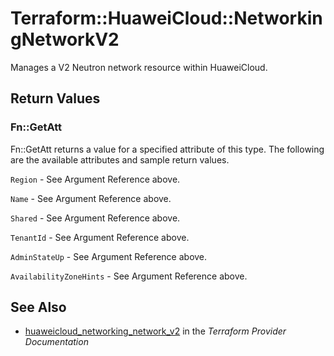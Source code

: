 # Terraform::HuaweiCloud::NetworkingNetworkV2

Manages a V2 Neutron network resource within HuaweiCloud.

## Return Values

### Fn::GetAtt

Fn::GetAtt returns a value for a specified attribute of this type. The following are the available attributes and sample return values.

`Region` - See Argument Reference above.

`Name` - See Argument Reference above.

`Shared` - See Argument Reference above.

`TenantId` - See Argument Reference above.

`AdminStateUp` - See Argument Reference above.

`AvailabilityZoneHints` - See Argument Reference above.

## See Also

* [huaweicloud_networking_network_v2](https://www.terraform.io/docs/providers/huaweicloud/r/networking_network_v2.html) in the _Terraform Provider Documentation_